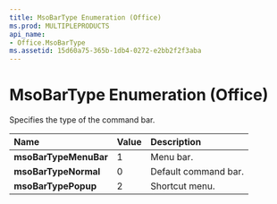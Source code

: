 ```yaml
---
title: MsoBarType Enumeration (Office)
ms.prod: MULTIPLEPRODUCTS
api_name:
- Office.MsoBarType
ms.assetid: 15d60a75-365b-1db4-0272-e2bb2f2f3aba
---
```



# MsoBarType Enumeration (Office)

Specifies the type of the command bar.



|**Name**|**Value**|**Description**|
|:-----|:-----|:-----|
|**msoBarTypeMenuBar**|1|Menu bar.|
|**msoBarTypeNormal**|0|Default command bar.|
|**msoBarTypePopup**|2|Shortcut menu.|

